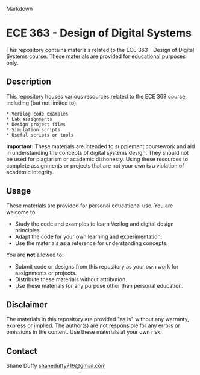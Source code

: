 Markdown

# ECE 363 - Design of Digital Systems

This repository contains materials related to the ECE 363 - Design of Digital Systems course.  These materials are provided for educational purposes only.

## Description

This repository houses various resources related to the ECE 363 course, including (but not limited to):

    * Verilog code examples
    * Lab assignments
    * Design project files
    * Simulation scripts
    * Useful scripts or tools

**Important:** These materials are intended to supplement coursework and aid in understanding the concepts of digital systems design. They should not be used for plagiarism or academic dishonesty.  Using these resources to complete assignments or projects that are not your own is a violation of academic integrity.

## Usage

These materials are provided for personal educational use.  You are welcome to:

* Study the code and examples to learn Verilog and digital design principles.
* Adapt the code for your own learning and experimentation.
* Use the materials as a reference for understanding concepts.

You are **not** allowed to:

* Submit code or designs from this repository as your own work for assignments or projects.
* Distribute these materials without attribution.
* Use these materials for any purpose other than personal education.

## Disclaimer

The materials in this repository are provided "as is" without any warranty, express or implied.  The author(s) are not responsible for any errors or omissions in the content.  Use these materials at your own risk.

## Contact

Shane Duffy
shaneduffy716@gmail.com
